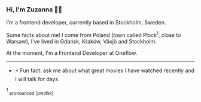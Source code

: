 ### Hi, I'm Zuzanna 👋🏻  

I’m a frontend developer, currently based in Stockholm, Sweden.

Some facts about me!
I come from Poland (town called Płock<sup>1</sup>, close to Warsaw), I've lived in Gdańsk, Kraków, Växjö and Stockholm.

At the moment, I'm a Frontend Developer at Oneflow.

---
- ⚡ Fun fact: ask me about what great movies I have watched recently and I will talk for days.



<sup>1</sup> <sub>pronounced [pwɔt͡sk]</sub>
